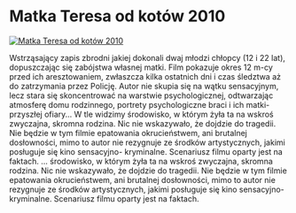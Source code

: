 Matka Teresa od kotów 2010 
=============
[![Matka Teresa od kotów 2010 ](http://vidos.pl/images/player.gif)](http://vidos.pl/matka-teresa-od-kotow-2010)

 Wstrząsający zapis zbrodni jakiej dokonali dwaj młodzi chłopcy (12 i 22 lat), dopuszczając się zabójstwa własnej matki. Film pokazuje okres 12 m-cy  przed ich aresztowaniem, zwłaszcza kilka ostatnich dni i czas śledztwa aż do zatrzymania przez Policję. Autor nie skupia się na wątku sensacyjnym, lecz stara się skoncentrować na warstwie psychologicznej, odtwarzając atmosferę domu rodzinnego, portrety psychologiczne braci i ich matki- przyszłej ofiary... W tle widzimy środowisko, w którym żyła ta na wskroś zwyczajna, skromna rodzina. Nic nie wskazywało, że dojdzie do tragedii. Nie będzie w tym filmie epatowania okrucieństwem, ani brutalnej dosłowności, mimo to autor nie rezygnuje ze środków artystycznych, jakimi posługuje się kino sensacyjno- kryminalne. Scenariusz filmu oparty jest na faktach.  ... środowisko, w którym żyła ta na wskroś zwyczajna, skromna rodzina. Nic nie wskazywało, że dojdzie do tragedii. Nie będzie w tym filmie epatowania okrucieństwem, ani brutalnej dosłowności, mimo to autor nie rezygnuje ze środków artystycznych, jakimi posługuje się kino sensacyjno- kryminalne. Scenariusz filmu oparty jest na faktach.
